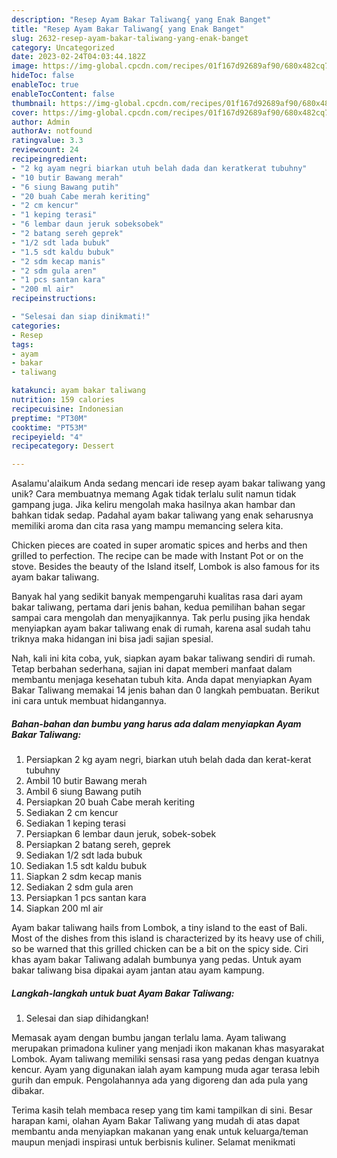 ```yaml
---
description: "Resep Ayam Bakar Taliwang{ yang Enak Banget"
title: "Resep Ayam Bakar Taliwang{ yang Enak Banget"
slug: 2632-resep-ayam-bakar-taliwang-yang-enak-banget
category: Uncategorized
date: 2023-02-24T04:03:44.182Z
image: https://img-global.cpcdn.com/recipes/01f167d92689af90/680x482cq70/ayam-bakar-taliwang-foto-resep-utama.jpg
hideToc: false
enableToc: true
enableTocContent: false
thumbnail: https://img-global.cpcdn.com/recipes/01f167d92689af90/680x482cq70/ayam-bakar-taliwang-foto-resep-utama.jpg
cover: https://img-global.cpcdn.com/recipes/01f167d92689af90/680x482cq70/ayam-bakar-taliwang-foto-resep-utama.jpg
author: Admin
authorAv: notfound
ratingvalue: 3.3
reviewcount: 24
recipeingredient:
- "2 kg ayam negri biarkan utuh belah dada dan keratkerat tubuhny"
- "10 butir Bawang merah"
- "6 siung Bawang putih"
- "20 buah Cabe merah keriting"
- "2 cm kencur"
- "1 keping terasi"
- "6 lembar daun jeruk sobeksobek"
- "2 batang sereh geprek"
- "1/2 sdt lada bubuk"
- "1.5 sdt kaldu bubuk"
- "2 sdm kecap manis"
- "2 sdm gula aren"
- "1 pcs santan kara"
- "200 ml air"
recipeinstructions:

- "Selesai dan siap dinikmati!"
categories:
- Resep
tags:
- ayam
- bakar
- taliwang

katakunci: ayam bakar taliwang 
nutrition: 159 calories
recipecuisine: Indonesian
preptime: "PT30M"
cooktime: "PT53M"
recipeyield: "4"
recipecategory: Dessert

---
```



Asalamu'alaikum Anda sedang mencari ide resep ayam bakar taliwang yang unik? Cara membuatnya memang Agak tidak terlalu sulit namun tidak gampang juga. Jika keliru mengolah maka hasilnya akan hambar dan bahkan tidak sedap. Padahal ayam bakar taliwang yang enak seharusnya memiliki aroma dan cita rasa yang mampu memancing selera kita.


Chicken pieces are coated in super aromatic spices and herbs and then grilled to perfection. The recipe can be made with Instant Pot or on the stove. Besides the beauty of the Island itself, Lombok is also famous for its ayam bakar taliwang.

Banyak hal yang sedikit banyak mempengaruhi kualitas rasa dari ayam bakar taliwang, pertama dari jenis bahan, kedua pemilihan bahan segar sampai cara mengolah dan menyajikannya. Tak perlu pusing jika hendak menyiapkan ayam bakar taliwang enak di rumah, karena asal sudah tahu triknya maka hidangan ini bisa jadi sajian spesial.


Nah, kali ini kita coba, yuk, siapkan ayam bakar taliwang sendiri di rumah. Tetap berbahan sederhana, sajian ini dapat memberi manfaat dalam membantu menjaga kesehatan tubuh kita. Anda dapat menyiapkan Ayam Bakar Taliwang memakai 14 jenis bahan dan 0 langkah pembuatan. Berikut ini cara untuk membuat hidangannya.

<!--inarticleads1-->

##### Bahan-bahan dan bumbu yang harus ada dalam menyiapkan Ayam Bakar Taliwang:

1. Persiapkan 2 kg ayam negri, biarkan utuh belah dada dan kerat-kerat tubuhny
1. Ambil 10 butir Bawang merah
1. Ambil 6 siung Bawang putih
1. Persiapkan 20 buah Cabe merah keriting
1. Sediakan 2 cm kencur
1. Sediakan 1 keping terasi
1. Persiapkan 6 lembar daun jeruk, sobek-sobek
1. Persiapkan 2 batang sereh, geprek
1. Sediakan 1/2 sdt lada bubuk
1. Sediakan 1.5 sdt kaldu bubuk
1. Siapkan 2 sdm kecap manis
1. Sediakan 2 sdm gula aren
1. Persiapkan 1 pcs santan kara
1. Siapkan 200 ml air


Ayam bakar taliwang hails from Lombok, a tiny island to the east of Bali. Most of the dishes from this island is characterized by its heavy use of chili, so be warned that this grilled chicken can be a bit on the spicy side. Ciri khas ayam bakar Taliwang adalah bumbunya yang pedas. Untuk ayam bakar taliwang bisa dipakai ayam jantan atau ayam kampung. 

<!--inarticleads2-->

##### Langkah-langkah untuk buat Ayam Bakar Taliwang:


1. Selesai dan siap dihidangkan!

Memasak ayam dengan bumbu jangan terlalu lama. Ayam taliwang merupakan primadona kuliner yang menjadi ikon makanan khas masyarakat Lombok. Ayam taliwang memiliki sensasi rasa yang pedas dengan kuatnya kencur. Ayam yang digunakan ialah ayam kampung muda agar terasa lebih gurih dan empuk. Pengolahannya ada yang digoreng dan ada pula yang dibakar. 

Terima kasih telah membaca resep yang tim kami tampilkan di sini. Besar harapan kami, olahan Ayam Bakar Taliwang yang mudah di atas dapat membantu anda menyiapkan makanan yang enak untuk keluarga/teman maupun menjadi inspirasi untuk berbisnis kuliner. Selamat menikmati
